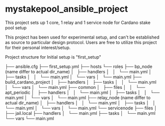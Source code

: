 # mystakepool_ansible_project
This project sets up 1 core, 1 relay and 1 service node for Cardano stake pool setup

This project has been used for experimental setup, and can't be established as source to particular design protocol. Users are free to utilize this project for their personal interest/setup.  

Project structure for Initial setup is "first_setup"

├── ansible.cfg
├── first_setup.yml
├── hosts
└── roles
    ├── bp_node (name differ to actual dir_name)
    │   ├── handlers
    │   │   └── main.yml
    │   ├── tasks
    │   │   └── main.yml
    │   └── vars
    │       └── main.yml
    ├── build_cardano_project
    │   ├── handlers
    │   ├── tasks
    │   │   └── main.yml
    │   └── vars
    │       └── main.yml
    ├── common
    │   ├── files
    │   │   └── apt_periodic
    │   ├── handlers
    │   │   └── main.yml
    │   ├── tasks
    │   │   └── main.yml
    │   └── vars
    │       └── main.yml
    ├── relay_node (name differ to actual dir_name)
    │   ├── handlers
    │   │   └── main.yml
    │   ├── tasks
    │   │   └── main.yml
    │   └── vars
    │       └── main.yml
    └── servicenode
        ├── files
        │   ├── jail.local
        ├── handlers
        │   └── main.yml
        ├── tasks
        │   └── main.yml
        └── vars
            └── main.yml
